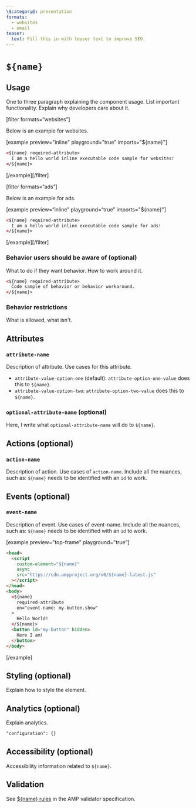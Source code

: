 ```yaml
---
\$category@: presentation
formats:
  - websites
  - email
teaser:
  text: Fill this in with teaser text to improve SEO.
---
```


<!--
  All documentation starts with frontmatter. Front matter organizes documentation on amp.dev
  and improves SEO.
  * Include the relevant category(ies): ads-analytics, dynamic-content, layout, media, presentation, social, personalization
  * List applicable format(s): websites, ads, stories, email
  * Remove this comment!
-->

<!--
Copyright ${year} The AMP HTML Authors. All Rights Reserved.

Licensed under the Apache License, Version 2.0 (the "License");
you may not use this file except in compliance with the License.
You may obtain a copy of the License at

      http://www.apache.org/licenses/LICENSE-2.0

Unless required by applicable law or agreed to in writing, software
distributed under the License is distributed on an "AS-IS" BASIS,
WITHOUT WARRANTIES OR CONDITIONS OF ANY KIND, either express or implied.
See the License for the specific language governing permissions and
limitations under the License.
-->

# `${name}`

<!--
  If the component is relevant for more than one format and operates differently between these
  formats, include and filter multiple content blocks and code samples.
-->

## Usage

One to three paragraph explaining the component usage. List important functionality. Explain why developers care about it.

[filter formats=“websites”]

Below is an example for websites.

[example preview="inline" playground="true" imports="${name}"]

```html
<${name} required-attribute>
  I am a hello world inline executable code sample for websites!
</${name}>
```

[/example][/filter]

<!--
  * [Read more about filtering sections](https://amp.dev/documentation/guides-and-tutorials/contribute/contribute-documentation/formatting/?format=websites#filtering-sections)
  * [Read more about executable code samples](https://amp.dev/documentation/guides-and-tutorials/contribute/contribute-documentation/formatting/?format=websites#preview-code-samples)
 -->

[filter formats=“ads”]

Below is an example for ads.

[example preview=“inline” playground=“true” imports="${name}"]

```html
<${name} required-attribute>
  I am a hello world inline executable code sample for ads!
</${name}>
```

[/example][/filter]

### Behavior users should be aware of (optional)

What to do if they want behavior. How to work around it.

```html
<${name} required-attribute>
  Code sample of behavior or behavior workaround.
</${name}>
```

### Behavior restrictions

What is allowed, what isn't.

## Attributes

### `attribute-name`

Description of attribute. Use cases for this attribute.

- `attribute-value-option-one` (default): `attribute-option-one-value` does this to `${name}`.
- `attribute-value-option-two`: `attribute-option-two-value` does this to `${name}`.

### `optional-attribute-name` (optional)

Here, I write what `optional-attribute-name` will do to `${name}`.

## Actions (optional)

### `action-name`

Description of action. Use cases of `action-name`. Include all the nuances, such as: `${name}` needs to be identified with an `id` to work.

## Events (optional)

### `event-name`

Description of event. Use cases of event-name. Include all the nuances, such as: `${name}` needs to be identified with an `id` to work.

[example preview=”top-frame” playground=”true”]

```html
<head>
  <script
    custom-element="${name}"
    async
    src="https://cdn.ampproject.org/v0/${name}-latest.js"
  ></script>
</head>
<body>
  <${name}
    required-attribute
    on="event-name: my-button.show"
  >
    Hello World!
  </${name}>
  <button id="my-button" hidden>
    Here I am!
  </button>
</body>
```

[/example]

## Styling (optional)

Explain how to style the element.

## Analytics (optional)

Explain analytics.

```html
"configuration": {}
```

## Accessibility (optional)

Accessibility information related to `${name}`.

## Validation

See [\${name} rules](https://github.com/ampproject/amphtml/blob/master/extensions/${name}/validator-${name}.protoascii) in the AMP validator specification.
